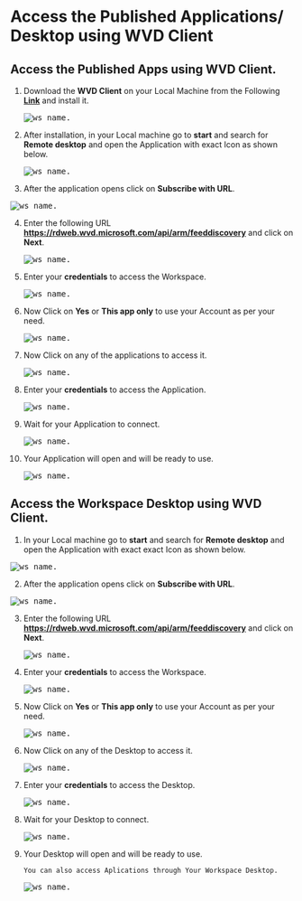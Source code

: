 # Access the Published Applications/ Desktop using WVD Client

## Access the Published Apps using WVD Client.

1. Download the **WVD Client** on your Local Machine from the Following [**Link**](https://docs.microsoft.com/en-us/azure/virtual-desktop/connect-windows-7-and-10) and install it.
   
   <kbd>![ws name.](media/50.png)</kbd>
   
   
2. After installation, in your Local machine go to **start** and search for **Remote desktop** and open the Application with exact Icon as shown below.

   <kbd>![ws name.](media/51.png)</kbd>
   
   
3. After the application opens click on **Subscribe with URL**.

  <kbd>![ws name.](media/52.png)</kbd>
  
  
4. Enter the following URL **https://rdweb.wvd.microsoft.com/api/arm/feeddiscovery** and click on **Next**.

   <kbd>![ws name.](media/53.png)</kbd>
   
   
5. Enter your **credentials** to access the Workspace.

   <kbd>![ws name.](media/54.png)</kbd>
   
   
6. Now Click on **Yes** or **This app only** to use your Account as per your need. 

   <kbd>![ws name.](media/55.png)</kbd>
   
   
7. Now Click on any of the applications to access it.

   <kbd>![ws name.](media/56.png)</kbd>
   

8. Enter your **credentials** to access the Application.

   <kbd>![ws name.](media/57.png)</kbd>
   

9. Wait for your Application to connect.

   <kbd>![ws name.](media/58.png)</kbd>
   

10. Your Application will open and will be ready to use.

    <kbd>![ws name.](media/59.png)</kbd>
    
    

## Access the Workspace Desktop using WVD Client.

1. In your Local machine go to **start** and search for **Remote desktop** and open the Application with exact exact Icon as shown below.

<kbd>![ws name.](media/51.png)</kbd>


2. After the application opens click on **Subscribe with URL**.

  <kbd>![ws name.](media/52.png)</kbd>
  
  
3. Enter the following URL **https://rdweb.wvd.microsoft.com/api/arm/feeddiscovery** and click on **Next**.

   <kbd>![ws name.](media/53.png)</kbd>
   
   
4. Enter your **credentials** to access the Workspace.

   <kbd>![ws name.](media/54.png)</kbd>
   
   
5. Now Click on **Yes** or **This app only** to use your Account as per your need. 

   <kbd>![ws name.](media/55.png)</kbd>
   
   
6. Now Click on any of the Desktop to access it.

   <kbd>![ws name.](media/60.png)</kbd>
   

8. Enter your **credentials** to access the Desktop.

   <kbd>![ws name.](media/61.png)</kbd>
   

9. Wait for your Desktop to connect.

   <kbd>![ws name.](media/62.png)</kbd>
   

10. Your Desktop will open and will be ready to use.

        You can also access Aplications through Your Workspace Desktop.
        
     <kbd>![ws name.](media/63.png)</kbd>   
     
    
